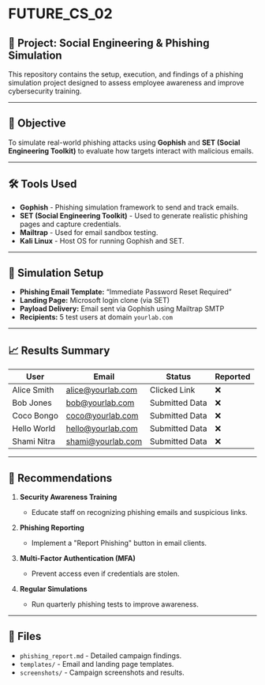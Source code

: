 # FUTURE_CS_02

## 📌 Project: Social Engineering & Phishing Simulation

This repository contains the setup, execution, and findings of a phishing simulation project designed to assess employee awareness and improve cybersecurity training.

---

## 🎯 Objective

To simulate real-world phishing attacks using **Gophish** and **SET (Social Engineering Toolkit)** to evaluate how targets interact with malicious emails.

---

## 🛠️ Tools Used

- **Gophish** - Phishing simulation framework to send and track emails.
- **SET (Social Engineering Toolkit)** - Used to generate realistic phishing pages and capture credentials.
- **Mailtrap** - Used for email sandbox testing.
- **Kali Linux** - Host OS for running Gophish and SET.

---

## 🧪 Simulation Setup

- **Phishing Email Template:** “Immediate Password Reset Required”
- **Landing Page:** Microsoft login clone (via SET)
- **Payload Delivery:** Email sent via Gophish using Mailtrap SMTP
- **Recipients:** 5 test users at domain `yourlab.com`

---

## 📈 Results Summary

| User             | Email                | Status           | Reported |
|------------------|----------------------|------------------|----------|
| Alice Smith      | alice@yourlab.com    | Clicked Link     | ❌        |
| Bob Jones        | bob@yourlab.com      | Submitted Data   | ❌        |
| Coco Bongo       | coco@yourlab.com     | Submitted Data   | ❌        |
| Hello World      | hello@yourlab.com    | Submitted Data   | ❌        |
| Shami Nitra      | shami@yourlab.com    | Submitted Data   | ❌        |

---

## 📌 Recommendations

1. **Security Awareness Training**
   - Educate staff on recognizing phishing emails and suspicious links.

2. **Phishing Reporting**
   - Implement a "Report Phishing" button in email clients.

3. **Multi-Factor Authentication (MFA)**
   - Prevent access even if credentials are stolen.

4. **Regular Simulations**
   - Run quarterly phishing tests to improve awareness.

---

## 📂 Files

- `phishing_report.md` - Detailed campaign findings.
- `templates/` - Email and landing page templates.
- `screenshots/` - Campaign screenshots and results.